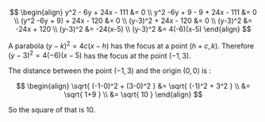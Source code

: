$$
\begin{align}
y^2 - 6y + 24x - 111 &= 0 \\
y^2 -6y + 9 - 9 + 24x - 111 &= 0 \\
(y^2 -6y + 9) + 24x - 120 &= 0 \\
(y-3)^2 + 24x - 120 &= 0 \\
(y-3)^2 &= -24x + 120 \\
(y-3)^2 &= -24(x-5) \\
(y-3)^2 &= 4(-6)(x-5)
\end{align}
$$

A parabola $(y-k)^2 = 4c(x-h)$ has the focus at a point $(h+c,k)$.
Therefore $(y-3)^2 = 4(-6)(x-5)$ has the focus at the point $(-1, 3)$.

The distance between the point $(-1, 3)$ and the origin $(0,0)$ is :

$$
\begin{align}
\sqrt{ (-1-0)^2 + (3-0)^2 } &= \sqrt{ (-1)^2 + 3^2 } \\
&= \sqrt{ 1+9 } \\
&= \sqrt{ 10 }
\end{align}
$$

So the square of that is $10$.
